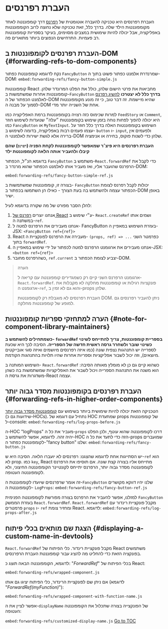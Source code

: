 
# העברת רפרנסים


העברת רפרנסים היא טכניקה להעברה אוטומטית של [רפרנס](./refs-and-the-dom.html) דרך קומפוננטה לאחד מקומפוננטות הילד שלה. בדרך כלל, זאת טכניקה שלא נחוצה לרוב הקומפוננטות באפליקציה, אבל יכולה להיות שימושית במצבים מסוימים, בעיקר בספריות קומפוננטות רב פעמיות. התרחישים הנפוצים ביותר מתוארים פה.

## העברת רפרנסים לקומפוננטות ב-DOM {#forwarding-refs-to-dom-components}

נקח לדוגמא קומפוננטת כפתור `FancyButton` שמרנדרת אלמנט כפתור פשוט בתוך ה-DOM:
`embed:forwarding-refs/fancy-button-simple.js`

קומפוננטות React מחביאות את פרטי הישום שלהן, כולל את הפלט המרונדר שלהן. קומפוננטות אחרות שמשתמשות ב-`FancyButton` **בדרך כלל לא יצטרכו** [להשיג רפרנס](./refs-and-the-dom.html) לאלמנט הכפתור של ה-DOM שהיא מיישמת. זה דבר טוב, כי זה מונע מקומפוננטות לסמוך על מבנה ה-DOM אחת של השנייה יותר מדי.

למרות שכימוס כזה רצויה בקומפוננטות ברמת האפליקציה כמו `FeedStory` או `Comment`, היא יכולה להפוך לפחות נוחה בזמן שימוש בקומפוננטות ״עלה״ שנועדות לשימוש חוזר כמו `FancyButton` או `MyTextInput`. השימוש בקומפוננטות האלה בדרך כלל חוזר על עצמו פעמים רבות באפליקציה, בדומה לשימוש ב- `button` ו- `input`, ולפעמים אין ברירה אלא לגשת ישירות לאלמנטי ה-DOM שלהן כדי לשנות פוקוס, בחירה או אנימציה.

**העברת רפרנסים היא פיצ׳ר שמאפשר לקומפוננטות לקחת הפניה (`רפרנס`) שהם קיבלו ולהעביר אותה הלאה לקומפוננטת ילד**

בדוגמא הנ״ל, הכפתור `FancyButton` משתמש ב-`React.forwardRef` כדי לקבל את הרפרנס שהועבר אליו, ואז מעביר אותו לאלמנט הכפתור שהוא מרנדר ב-DOM:

`embed:forwarding-refs/fancy-button-simple-ref.js`

בצורה זו, קומפוננטות שמשתמשות ב- `FancyButton` יכולות לקבל רפרנס לצומת הכפתור עצמה ולהשתמש בה בעת הצורך - כאילו הן השתמשו בכפתור ב-DOM באופן ישיר.

להלן הסבר מפורט של מה שקורה בדוגמא לעיל:

1. אנחנו יוצרים [רפרנס של React](./refs-and-the-dom.html) ע״י שימוש ב- `React.createRef` ושמים אותו במשתנה ה-`ref`.
1. אנחנו מעבירים את הרפרנס למטה ל- FancyButton בעזרת השימוש במאפיין ה-JSX: `<FancyButton ref={ref}>`
1. React מעבירה את הרפרנס לפונקציית ה- `(props, ref) => ...` כפרמטר השני בתוך `forwardRef`.
1. אנחנו מעבירים את ארגומנט הרפרנס למטה לכפתור על ידי שימוש במאפיין ה-JSX: `<button ref={ref}>`
1. כשהרפרנס מחובר, `ref.current` יצביע לצומת הכפתור ב-DOM.

>הערה
>
> ארגומנט הרפרנס השני קיים רק כשמגדירים קומפוננטה עם קריאה ל- `React.forwardRef`. פונקציות רגילות או קומפוננטות מחלקה לא מקבלות את ארגומנט ה-`ref`, והוא גם לא זמין ב-props שלהן.
>
> העברת רפרנסים לא מוגבלת רק לקומפוננטות DOM. ניתן להעביר רפרנסים גם למופע של קומפוננטות מחלקה.

## הערה למתחזקי ספריות קומפוננטות {#note-for-component-library-maintainers}

**כשמתחילים להשתמש ב- `forwardRef` בספריית קומפוננטות, צריך להתייחס לשינוי כשינוי שובר ולשחרר גרסה ראשית חדשה של הספרייה.** הסיבה לכך היא שכעת לספרייה יש התנהגות נצפית שונה (כמו איזה רפרנסים מיושמים ואיזה סוגי אובייקטים מיוצאים), וזה יכול לשבור אפליקציות וספריות אחרות שהיו תלויות בהתנהגות הקודמת.

השימוש המותנה ב- `React.forwardRef` כשהוא קיים גם כן לא מומלץ מאותה הסיבה: הוא משנה את התנהגות הספרייה ויכול לשבור את האפליקציות שמשתמשות בה כשהן משדגרות את גרסת ה-React עצמה.

## העברת רפרנסים בקומפוננטות מסדר גבוה יותר {#forwarding-refs-in-higher-order-components}

הטכניקה הזאת יכולה להיות שימושית ביותר בשימוש עם [קומפוננטות מסדר גבוה יותר](./higher-order-components.html) (שידועות גם כ-HOCs).
נתחיל עם דוגמא של HOC שמתעדת props של קומפוננטות ל-console:
`embed:forwarding-refs/log-props-before.js`

ה-HOC "logProps" מעביר את כל ה-`props` דרכו לקומפוננטה שהוא עוטף, ולכן הפלט יהיה זהה. לדוגמא, אפשר להשתמש ב-HOC הזה כדי לתעד את כל ה-props שמועברים לקומפוננטת כפתור ה-"fancy button" שלנו:
`embed:forwarding-refs/fancy-button.js`

יש הסתייגות אחת לדוגמא שהצגנו: רפרנסים לא יועברו הלאה. הסיבה היא ש-`ref` הוא לא prop. כמו `key`, React מתייחס אליו בצורה קצת שונה. אם תוסיפו את הרפרנס לקומפוננטה מסדר גבוה יותר, הרפרנס יתייחס לקונטיינר הקומפוננטה החיצוני, ולא לקומפוננטה העטופה.

זה אומר שרפרנסים שיועדו לקומפוננטת ה-`FancyButton` שלנו יהיו דווקא מקושרים לקומפוננטת ה- `LogProps`:
`embed:forwarding-refs/fancy-button-ref.js`

למזלנו, אפשר להעביר את הרפרנס בצורה מפורשת לקומפוננטה הפנימית `FancyButton` בעזרת הממשק `React.forwardRef`. `React.forwardRef` מקבל פונקציית רינדור עם פרמטרים `props` ו- `ref` ומחזיר צומת React. לדוגמא:
`embed:forwarding-refs/log-props-after.js`

## הצגת שם מותאים בכלי פיתוח {#displaying-a-custom-name-in-devtools}

`React.forwardRef` מקבל פונקציית רינדור. כלי הפיתוח של React משתמשים בפונקציה הזאת כדי להחליט מה להציג עבור קומפוננטת העברת הרפרנסים.

לדוגמא, הקומפוננטה הבאה תוצג כ: "*ForwardRef*" בכלי הפיתוח של React:

`embed:forwarding-refs/wrapped-component.js`

אם ניתן שם לפונקציית הרינדור, כלי הפיתוח יציגו גם אותו (לדוגמא "*ForwardRef(myFunction)*"):

`embed:forwarding-refs/wrapped-component-with-function-name.js`

אפשר לציין את ה-`displayName` של הפונקצייה בצורה שתכלול את הקומפוננטה העטופה:

`embed:forwarding-refs/customized-display-name.js`
<span style="float: footnote;"><a href="./index.html#toc">Go to TOC</a></span>
